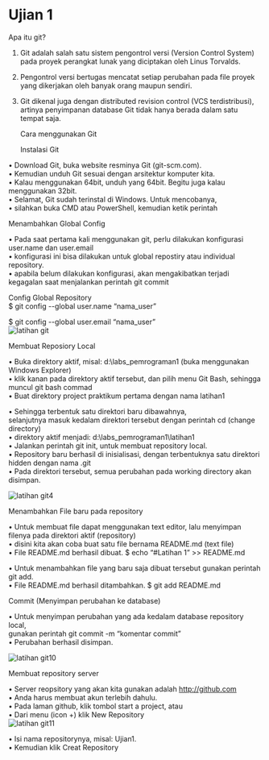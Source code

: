 # Ujian 1 
Apa itu git?
1. Git adalah salah satu sistem pengontrol versi (Version Control System)                                                                                    
   pada proyek perangkat lunak yang diciptakan oleh Linus Torvalds.                                                                                                                                                                                                                                                                                        
2. Pengontrol versi bertugas mencatat setiap perubahan pada file
   proyek yang dikerjakan oleh banyak orang maupun sendiri.                                                                                                 
3. Git dikenal juga dengan distributed revision control (VCS terdistribusi),
   artinya penyimpanan database Git tidak hanya berada dalam satu tempat saja.                                                                                    
                                                                                                                                                      
   Cara menggunakan Git                                                                                                                                        
                                                                                                                                                                     
    Instalasi Git

 • Download Git, buka website resminya Git (git-scm.com).                                                                                            
 • Kemudian unduh Git sesuai dengan arsitektur komputer kita.                                                                                                         
 • Kalau menggunakan 64bit, unduh yang 64bit. Begitu juga kalau menggunakan 32bit.                                                                                        
 • Selamat, Git sudah terinstal di Windows. Untuk mencobanya,                                                                                                   
 • silahkan buka CMD atau PowerShell, kemudian ketik perintah                                                                                                                                                                 
                                                                                                                                                         
Menambahkan Global Config

•  Pada saat pertama kali menggunakan git, perlu dilakukan konfigurasi user.name dan user.email                                                     
•  konfigurasi ini bisa dilakukan untuk global repostiry atau individual repository.                                                                    
•  apabila belum dilakukan konfigurasi, akan mengakibatkan terjadi kegagalan saat menjalankan perintah git commit                                                                                                      
                                                                                                                                                                              
 Config Global Repository                                                                                                                            
$ git config --global user.name “nama_user”                                                                                                                                            
                                                                                                                                                                                                                           
$ git config --global user.email “nama_user”                                                                                                                
 ![latihan git](https://user-images.githubusercontent.com/46746119/51958671-9d4e9780-2483-11e9-8929-1036fc80c7b9.jpg)
                                                                                                                                                                                   
   Membuat Reposiory Local

• Buka direktory aktif, misal: d:\labs_pemrograman1 (buka menggunakan Windows Explorer)                                                               
• klik kanan pada direktory aktif tersebut, dan pilih menu Git Bash, sehingga muncul git bash commad                                                     
• Buat direktory project praktikum pertama dengan nama latihan1                                                                                    
                                                                                                                                                                                       
• Sehingga terbentuk satu direktori baru dibawahnya,                                                                                                                                                                                                     
   selanjutnya masuk kedalam direktori tersebut dengan perintah cd (change directory)                                                                                                                                     
• direktory aktif menjadi: d:\labs_pemrograman1\latihan1                                                                                                                                                                                                                                                                                                                                                                                      
• Jalankan perintah git init, untuk membuat repository local.                                                                                       
• Repository baru berhasil di inisialisasi, dengan terbentuknya satu direktori hidden dengan nama .git                                                      
• Pada direktori tersebut, semua perubahan pada working directory akan disimpan.                                                                         

![latihan git4](https://user-images.githubusercontent.com/46746119/51959679-18b24800-2488-11e9-86ed-14befa29c218.jpg)

Menambahkan File baru pada repository                                                                                                                    

• Untuk membuat file dapat menggunakan text editor, lalu menyimpan filenya pada direktori aktif (repository)                                                                  
• disini kita akan coba buat satu file bernama README.md (text file)                                                                                                                
• File README.md berhasil dibuat. $ echo “#Latihan 1” >> README.md                                                                                                      

• Untuk menambahkan file yang baru saja dibuat tersebut gunakan perintah git add.                                                                                  
• File README.md berhasil ditambahkan. $ git add README.md                                                                                                                 

Commit (Menyimpan perubahan ke database)                                                                                                                                   

• Untuk menyimpan perubahan yang ada kedalam database repository local,                                                                                
   gunakan perintah git commit -m “komentar commit”                                             
• Perubahan berhasil disimpan.

![latihan git10](https://user-images.githubusercontent.com/46746119/51959820-c160a780-2488-11e9-85d0-cb6c7339e55f.jpg)

Membuat repository server

• Server reopsitory yang akan kita gunakan adalah http://github.com                                                                                      
• Anda harus membuat akun terlebih dahulu.                                                                                                                                              
• Pada laman github, klik tombol start a project, atau                                                                                                         
• Dari menu (icon +) klik New Repository                                                                                                              
![latihan git11](https://user-images.githubusercontent.com/46746119/51959934-49df4800-2489-11e9-85d9-aafbba6580cc.jpg)

• Isi nama repositorynya, misal: Ujian1.                                                                                                              
• Kemudian klik Creat Repository                                                                                                                            


